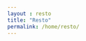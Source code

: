```yaml
---
layout : resto
title: "Resto"
permalink: /home/resto/
---
```


<dl>
    <div class="container">
        <section class="sidebar"></section>
    </div>
</dl>